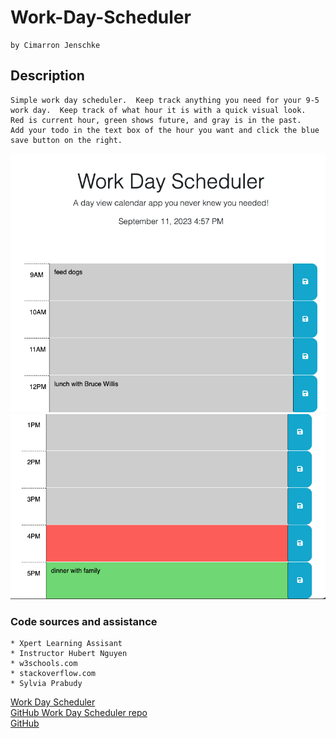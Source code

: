 # Work-Day-Scheduler
    by Cimarron Jenschke

## Description
    Simple work day scheduler.  Keep track anything you need for your 9-5 work day.  Keep track of what hour it is with a quick visual look.  Red is current hour, green shows future, and gray is in the past.  
    Add your todo in the text box of the hour you want and click the blue save button on the right.


<img src="./img/Screenshot 2023-09-11 at 4.58.58 PM.png"></img>
<img src="./img/Screenshot 2023-09-11 at 4.59.18 PM.png"></img>








### Code sources and assistance
    * Xpert Learning Assisant
    * Instructor Hubert Nguyen
    * w3schools.com
    * stackoverflow.com
    * Sylvia Prabudy

<a href='https://cjenschke.github.io/Work-Day-Scheduler'>Work Day Scheduler</a><br>
<a href='https://github.com/cjenschke/Work-Day-Scheduler'>GitHub Work Day Scheduler repo</a><br>
<a href="https://github.com/cjenschke">GitHub</a>
